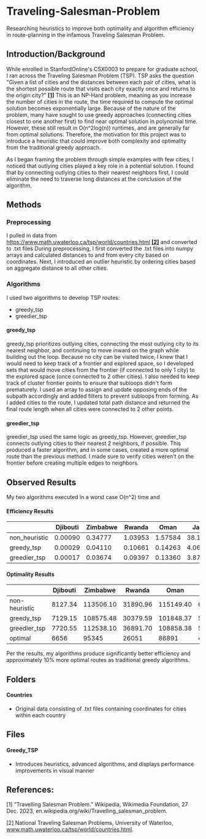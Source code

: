 # Traveling-Salesman-Problem
Researching heuristics to improve both optimality and algorithm efficiency in route-planning in the infamous Traveling Salesman Problem. 

## Introduction/Background
While enrolled in StanfordOnline's CSX0003 to prepare for graduate school, I ran across the Traveling Salesman Problem (TSP). TSP asks the question "Given a list of cities and the distances between each pair of cities, what is the shortest possible route that visits each city exactly once and returns to the origin city?" [**[1]**](#ref1) This is an NP-Hard problem, meaning as you increase the number of cities in the route, the time required to compute the optimal solution becomes exponentially large. Because of the nature of the problem, many have sought to use greedy approaches (connecting cities closest to one another first) to find near optimal solution in polynomial time. However, these still result in O(n^2log(n)) runtimes, and are generally far from optimal solutions. Therefore, the motivation for this project was to introduce a heuristic that could improve both complexity and optimality from the traditional greedy approach. 

As I began framing the problem through simple examples with few cities, I noticed that outlying cities played a key role in a potential solution. I found that by connecting outlying cities to their nearest neighbors first, I could eliminate the need to traverse long distances at the conclusion of the algorithm. 

## Methods
### Preprocessing
I pulled in data from https://www.math.uwaterloo.ca/tsp/world/countries.html [**[2]**](#ref2) and converted to .txt files
During preprocessing, I first converted the .txt files into numpy arrays and calculated distances to and from every city based on coordinates. Next, I introduced an outlier heuristic by ordering cities based on aggregate distance to all other cities. 

### Algorithms
I used two algorithms to develop TSP routes:
- greedy_tsp
- greedier_tsp

#### greedy_tsp
greedy_tsp prioritizes outlying cities, connecting the most outlying city to its nearest neighbor, and continuing to move inward on the graph while building out the loop. Because no city can be visited twice, I knew that I would need to keep track of a frontier and explored space, so I developed sets that would move cities from the frontier (if connected to only 1 city) to the explored space (once connected to 2 other cities). I also needed to keep track of cluster frontier points to ensure that subloops didn't form prematurely. I used an array to assign and update opposing ends of the subpath accordingly and added filters to prevent subloops from forming. As I added cities to the route, I updated total path distance and returned the final route length when all cities were connected to 2 other points.

#### greedier_tsp
greedier_tsp used the same logic as greedy_tsp. However, greedier_tsp connects outlying cities to their nearest 2 neighbors, if possible. This produced a faster algorithm, and in some cases, created a more optimal route than the previous method. I made sure to verify cities weren't on the frontier before creating multiple edges to neighbors. 

## Observed Results

My two algorithms executed in a worst case O(n^2) time and 

#### Efficiency Results
| | Djibouti | Zimbabwe | Rwanda | Oman | Japan | Greece | Finland | Vietnam | Sweden |
| --------- | --------- | --------- | --------- | --------- | --------- | --------- | --------- | --------- | --------- |
| non_heuristic | 0.00090 | 0.34777 | 1.03953| 1.57584 | 38.10914 | 38.39735 | 44.48990 | 205.35490 | 250.07005 |
| greedy_tsp | 0.00029 | 0.04110 | 0.10661 | 0.14263 | 4.06400 | 4.02461 | 5.10876 | 21.33420 | 30.14881 |
| greedier_tsp | 0.00017 | 0.03674 | 0.09397 | 0.13360 | 3.87369 | 3.80739 | 4.84779 | 19.25207 | 27.64599 |

#### Optimality Results
| | Djibouti | Zimbabwe | Rwanda | Oman | Japan | Greece | Finland | Vietnam | Sweden |
| --------- | --------- | --------- | --------- | --------- | --------- | --------- | --------- | --------- | --------- |
| non-heuristic | 8127.34 | 113506.10 | 31890.96 | 115149.40 | 615220.28 | 387147.15 | 649199.32 | 713474.41 | 1069442.97 |
| greedy_tsp | 7129.15 | 108575.48 | 30379.59 | 101848.37 | 577324.78 | 347948.47 | 595549.38 | 54108.38 | 983166.15 |
| greedier_tsp | 7720.55 | 112538.10 | 36891.70 | 108858.38 | 576393.98 | 344367.66 | 603773.87 | 640159.01 | 983897.47 |
| optimal | 6656 | 95345 | 26051 | 86891 | 491924 | 300899 | 520527 | 569288 | 855597 |

Per the results, my algorithms produce significantly better efficiency and approximately 10% more optimal routes as traditional greedy algorithms. 

## Folders
#### Countries
- Original data consisting of .txt files containing coordinates for cities within each country

## Files
#### Greedy_TSP
- Introduces heuristics, advanced algorithms, and displays performance improvements in visual manner

## References:
<a id="ref1"></a> [1] “Travelling Salesman Problem.” Wikipedia, Wikimedia Foundation, 27 Dec. 2023, en.wikipedia.org/wiki/Travelling_salesman_problem. 

<a id="ref2"></a> [2] National Traveling Salesman Problems, University of Waterloo, www.math.uwaterloo.ca/tsp/world/countries.html.
